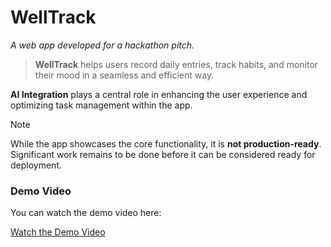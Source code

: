 # WellTrack

*A web app developed for a hackathon pitch.*

> **WellTrack** helps users record daily entries, track habits, and monitor their mood in a seamless and efficient way.

**AI Integration** plays a central role in enhancing the user experience and optimizing task management within the app.

> [!NOTE]  
> While the app showcases the core functionality, it is **not production-ready**. Significant work remains to be done before it can be considered ready for deployment.

### Demo Video
You can watch the demo video here:

[Watch the Demo Video](https://drive.google.com/file/d/1ORytUN1xckBs_HkBJVxsEvloAdZpnqmm/view?usp=drive_link)
